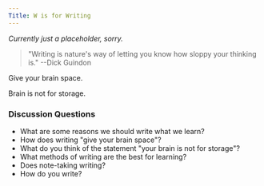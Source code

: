 ```yaml
---
Title: W is for Writing
---
```


*Currently just a placeholder, sorry.*

> "Writing is nature's way of letting you know how sloppy your thinking is." --Dick Guindon

Give your brain space.

Brain is not for storage.

### Discussion Questions

* What are some reasons we should write what we learn?
* How does writing "give your brain space"?
* What do you think of the statement "your brain is not for storage"?
* What methods of writing are the best for learning?
* Does note-taking writing?
* How do you write? 
